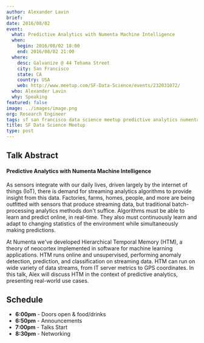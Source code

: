 ```yaml
---
author: Alexander Lavin
brief:
date: 2016/08/02
event:
  what: Predictive Analytics with Numenta Machine Intelligence
  when:
    begin: 2016/08/02 18:00
    end: 2016/08/02 21:00
  where:
    desc: Galvanize @ 44 Tehama Street
    city: San Francisco
    state: CA
    country: USA
    web: http://www.meetup.com/SF-Data-Science/events/232031072/
  who: Alexander Lavin
  why: Speaking
featured: false
image: ../images/image.png
org: Research Engineer
tags: sf san francisco data science meetup predictive analytics numenta machine intelligence
title: SF Data Science Meetup
type: post
---
```


## Talk Abstract

#### Predictive Analytics with Numenta Machine Intelligence

As sensors integrate with our daily lives, driven largely by the internet of
things (IoT), there is demand for streaming analytics algorithms to provide
insight from this data. Factories, farms, homes, people, and more are being
outfitted with sensors that produce streaming data, but traditional
batch-processing analytics methods don't suffice. Algorithms must be able to
learn and predict online, in real-time. They also must continuously learn and
adapt to changing statistics of the environment while simultaneously making
predictions.

At Numenta we've developed Hierarchical Temporal Memory (HTM), a theory of
neocortex implemented in software for machine learning applications. HTM runs
online and unsupervised, performing anomaly detection, prediction, and
classification on streaming data. HTM can run on wide variety of data streams,
from IT server metrics to GPS coordinates. In this talk, Alex will discuss HTM
in the context of predictive analytics, presenting real-world use cases.

## Schedule

* **6:00pm** - Doors open & food/drinks
* **6:50pm** - Announcements
* **7:00pm** - Talks Start
* **8:30pm** - Networking

